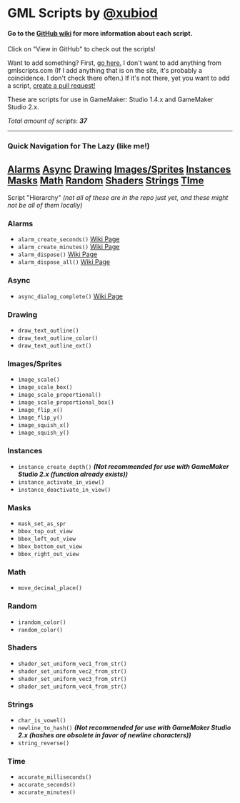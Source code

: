 # GML Scripts by [@xubiod](https://twitter.com/Xubiod)

#### Go to the [GitHub wiki](https://github.com/xubiod/gml-scripts/wiki) for more information about each script.

Click on "View in GitHub" to check out the scripts!

Want to add something? First, [go here.](http://www.gmlscripts.com/script/index) I don't want to add anything from gmlscripts.com (If I add anything that is on the site, it's probably a coincidence. I don't check there often.) If it's not there, yet you want to add a script, [create a pull request!](https://github.com/xubiod/gml-scripts/pulls)

These are scripts for use in GameMaker: Studio 1.4.x and GameMaker Studio 2.x.

*Total amount of scripts*: **_37_** 

---
### Quick Navigation for The Lazy (like me!)
[Alarms](#alarms) [Async](#async) [Drawing](#drawing) [Images/Sprites](#imagessprites) [Instances](#instances) [Masks](#masks) [Math](#math) [Random](#random) [Shaders](#shaders) [Strings](#Strings) [TIme](#time)
---

Script "Hierarchy"
*(not all of these are in the repo just yet, and these might not be all of them locally)*

### Alarms
 * `alarm_create_seconds()` [Wiki Page](https://github.com/xubiod/gml-scripts/wiki/alarm_create_seconds()) 
 * `alarm_create_minutes()` [Wiki Page](https://github.com/xubiod/gml-scripts/wiki/alarm_create_minutes()) 
 * `alarm_dispose()` [Wiki Page](https://github.com/xubiod/gml-scripts/wiki/alarm_dispose()) 
 * `alarm_dispose_all()` [Wiki Page](https://github.com/xubiod/gml-scripts/wiki/alarm_dispose_all()) 
 
### Async
 * `async_dialog_complete()` [Wiki Page](https://github.com/xubiod/gml-scripts/wiki/async_dialog_complete()) 
 
### Drawing
 * `draw_text_outline()`
 * `draw_text_outline_color()`
 * `draw_text_outline_ext()`
 
### Images/Sprites
 * `image_scale()`
 * `image_scale_box()`
 * `image_scale_proportional()`
 * `image_scale_proportional_box()`
 * `image_flip_x()`
 * `image_flip_y()`
 * `image_squish_x()`
 * `image_squish_y()`

### Instances
 * `instance_create_depth()` **_(Not recommended for use with GameMaker Studio 2.x (function already exists))_**
 * `instance_activate_in_view()`
 * `instance_deactivate_in_view()`
 
### Masks
 * `mask_set_as_spr`
 * `bbox_top_out_view`
 * `bbox_left_out_view`
 * `bbox_bottom_out_view`
 * `bbox_right_out_view`
 
### Math
 * `move_decimal_place()`

### Random
 * `irandom_color()`
 * `random_color()`

### Shaders
 * `shader_set_uniform_vec1_from_str()`
 * `shader_set_uniform_vec2_from_str()`
 * `shader_set_uniform_vec3_from_str()`
 * `shader_set_uniform_vec4_from_str()`

### Strings
 * `char_is_vowel()`
 * `newline_to_hash()` **_(Not recommended for use with GameMaker Studio 2.x (hashes are obsolete in favor of newline characters))_**
 * `string_reverse()`

### Time
 * `accurate_milliseconds()`
 * `accurate_seconds()`
 * `accurate_minutes()`
